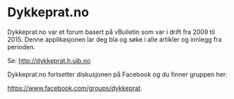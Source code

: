 # Dykkeprat.no

Dykkeprat.no var et forum basert på vBulletin som var i drift fra 2009 til 2015. Denne applikasjonen lar deg bla og søke i alle artikler og innlegg fra perioden.

Se: http://dykkeprat.h.uib.no

Dykkeprat.no fortsetter diskusjonen på Facebook og du finner gruppen her:

https://www.facebook.com/groups/dykkeprat.
